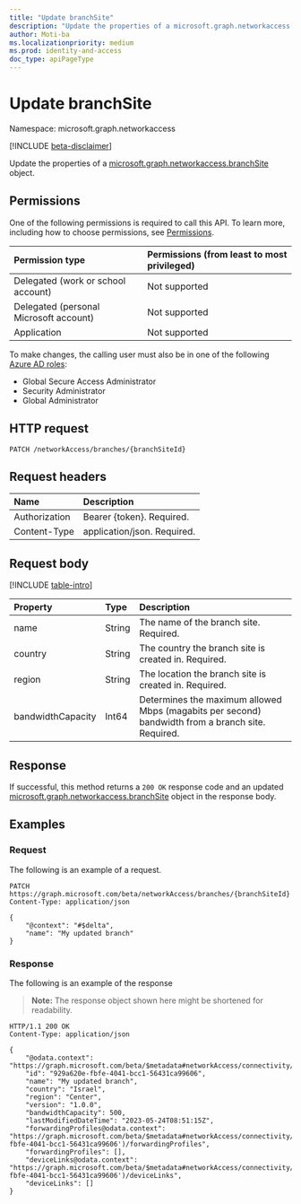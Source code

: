 ```yaml
---
title: "Update branchSite"
description: "Update the properties of a microsoft.graph.networkaccess.branchSite object."
author: Moti-ba
ms.localizationpriority: medium
ms.prod: identity-and-access
doc_type: apiPageType
---
```


# Update branchSite
Namespace: microsoft.graph.networkaccess

[!INCLUDE [beta-disclaimer](../../includes/beta-disclaimer.md)]

Update the properties of a [microsoft.graph.networkaccess.branchSite](../resources/networkaccess-branchsite.md) object.

## Permissions
One of the following permissions is required to call this API. To learn more, including how to choose permissions, see [Permissions](/graph/permissions-reference).

|Permission type|Permissions (from least to most privileged)|
|:---|:---|
|Delegated (work or school account)|Not supported|
|Delegated (personal Microsoft account)|Not supported|
|Application|Not supported|

To make changes, the calling user must also be in one of the following [Azure AD roles](https://learn.microsoft.com/azure/active-directory/roles/permissions-reference):

* Global Secure Access Administrator
* Security Administrator
* Global Administrator

## HTTP request

<!-- {
  "blockType": "ignored"
}
-->
``` http
PATCH /networkAccess/branches/{branchSiteId}
```

## Request headers
|Name|Description|
|:---|:---|
|Authorization|Bearer {token}. Required.|
|Content-Type|application/json. Required.|

## Request body
[!INCLUDE [table-intro](../../includes/update-property-table-intro.md)]


|Property|Type|Description|
|:---|:---|:---|
|name|String|The name of the branch site. Required.|
|country|String|The country the branch site is created in. Required.|
|region|String|The location the branch site is created in. Required.|
|bandwidthCapacity|Int64|Determines the maximum allowed Mbps (magabits per second) bandwidth from a branch site. Required.|

## Response

If successful, this method returns a `200 OK` response code and an updated [microsoft.graph.networkaccess.branchSite](../resources/networkaccess-branchsite.md) object in the response body.

## Examples

### Request

The following is an example of a request.
<!-- {
  "blockType": "request",
  "name": "update_branchsite"
}
-->
``` http
PATCH https://graph.microsoft.com/beta/networkAccess/branches/{branchSiteId}
Content-Type: application/json

{
    "@context": "#$delta",
    "name": "My updated branch"
}
```


### Response
The following is an example of the response
>**Note:** The response object shown here might be shortened for readability.
<!-- {
  "blockType": "response",
  "truncated": true
}
-->
``` http
HTTP/1.1 200 OK
Content-Type: application/json

{
    "@odata.context": "https://graph.microsoft.com/beta/$metadata#networkAccess/connectivity/branches/$entity",
    "id": "929a620e-fbfe-4041-bcc1-56431ca99606",
    "name": "My updated branch",
    "country": "Israel",
    "region": "Center",
    "version": "1.0.0",
    "bandwidthCapacity": 500,
    "lastModifiedDateTime": "2023-05-24T08:51:15Z",
    "forwardingProfiles@odata.context": "https://graph.microsoft.com/beta/$metadata#networkAccess/connectivity/branches('929a620e-fbfe-4041-bcc1-56431ca99606')/forwardingProfiles",
    "forwardingProfiles": [],
    "deviceLinks@odata.context": "https://graph.microsoft.com/beta/$metadata#networkAccess/connectivity/branches('929a620e-fbfe-4041-bcc1-56431ca99606')/deviceLinks",
    "deviceLinks": []
}
```


